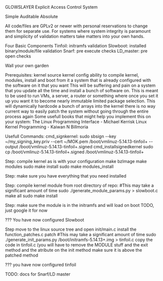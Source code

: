 GLOWSLAYER Explicit Access Control System

Simple
Auditable
Absolute

All code/files are GPLv2 or newer with personal reservations to change them for separate use.
For systems where system integrity is paramount and simplicity of validation matters
take matters into your own hands.

Four Basic Components
	Tinfoil: 	initramfs validation
	Slowboot: 	installed binary/module/file validation
	Snarf: 		pre execute checks
	LD_master: 	pre open checks

Wall your own garden

Prerequisites:
	kernel source
	kernel config
	ability to compile kernel, modules, install and boot from it
	a system that is already configured with the software on it that you want
		This will be suffering and pain on a system that you update all the time
		and install a bunch of software on. This is meant to be used to run VMs, a server,
		a router or something where once you set it up you want it to become nearly
		immutable
	limited package selection. This will dynamically hardcode a bunch of arrays into the kernel
		there is no way current way to easily patch the system without going through the entire
		process again
	Some usefull books that might help you implement this on your system:
		The Linux Programming Interface - Michael Kerrisk
		Linux Kernel Programming - Kaiwan N Billmoria
		
Usefull Commands:
	cmd_signkernel: sudo sbsign --key ~/my_signing_key.priv --cert ~/MOK.pem /boot/vmlinuz-5.14.13-tinfoil+ --output /boot/vmlinuz-5.14.13-tinfoil+.signed
	cmd_installsignedkernel sudo cp /boot/vmlinuz-5.14.13-tinfoil+.signed /boot/vmlinuz-5.14.13-tinfoil+
	
	
		
Step:
	compile kernel as is with your configuration
		make bzImage
		make modules
		sudo make install
		sudo make modules_install
		
Step:
	make sure you have everything that you need installed
		
Step:
	compile kernel module
		from root directory of repo:
			#This may take a significant amount of time
			sudo ./generate_module_params.py > slowboot.c
			make all
			sudo make install
			
Step:
	make sure the module is in the initramfs and will load on boot
		TODO, just google it for now
		
??? You have now configured Slowboot

Step
	move to the linux source tree and open init/main.c
	install the function_patches.c patch
	#This may take a significant amount of time
	sudo ./generate_init_params.py /boot/initramfs-5.14.13+.img > tinfoil.c
	copy the code in tinfoil.c (you will have to remove the MODULE 
		stuff and the exit method and the atribute on the init method
		make sure it is above the patched method
		
??? you have now configured tinfoil

TODO: docs for Snarf/LD master
	
